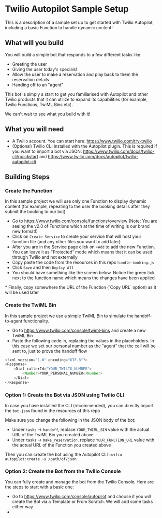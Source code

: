 # Twilio Autopilot Sample Setup
This is a description of a sample set up to get started with Twilio Autopilot, including a basic Function to handle dynamic content!

## What will you build
You will build a simple bot that responds to a few different tasks like:
* Greeting the user
* Giving the user today's specials!
* Allow the user to make a reservation and play back to them the reservation details
* Handing off to an "agent"

This bot is simply a start to get you familiarised with Autopilot and other Twilio products that it can utilize to expand its capabilities (for example, Twilio Functions, TwiML Bins etc).

We can't wait to see what you build with it!

## What you will need

* A Twilio account. You can start here: https://www.twilio.com/try-twilio
* (Optional) Twilio CLI installed with the Autopilot plugin. This is required if you want to import a bot via JSON: https://www.twilio.com/docs/twilio-cli/quickstart and https://www.twilio.com/docs/autopilot/twilio-autopilot-cli

## Building Steps

### Create the Function
In this sample project we will use only one Function to display dynamic content (for example, repeating to the user the booking details after they submit the booking to our bot)

* Go to https://www.twilio.com/console/functions/overview (Note: You are seeing the v2.0 of Functions which at the time of writing is our brand new format!)
* Click on `Create Service` to create your service that will host your function file (and any other files you want to add later)
* After you are in the Service page click on `+Add` to add the new Function. You can leave it as "Protected" mode which means that it can be used through Twilio and not externally
* Copy paste the code from the resources in this repo `handle-booking.js`
* Click `Save` and then `Deploy All`
* You should have something like the screen below. Notice the green tick next to the function name which means the changes have been applied
<insert image>
* Finally, copy somewhere the URL of the Function (`Copy URL` option) as it will be used later

### Create the TwiML Bin
In this sample project we use a simple TwiML Bin to simulate the handoff-to-agent functionality.

* Go to https://www.twilio.com/console/twiml-bins and create a new TwiML Bin
* Paste the following code in, replacing the values in the placeholders. In this case we set our personal number as the "agent" that the call will be sent to, just to prove the handoff flow
```js
<?xml version="1.0" encoding="UTF-8"?>
<Response>
    <Dial callerId="YOUR_TWILIO_NUMBER">
        <Number>YOUR_PERSONAL_NUMBER</Number>
    </Dial>
</Response>
```

###  Option 1: Create the Bot via JSON using Twilio CLI
In case you have installed the CLI (recommended), you can directly import the `bot.json` found in the resources of this repo

Make sure you change the following in the JSON body of the bot:
* Under `tasks` -> `handoff`, replace `YOUR_TWIML_BIN` value with the actual URL of the TwiML Bin you created above
* Under `tasks` -> `make_reservation`, replace `YOUR_FUNCTION_URI` value with the actual URL of the Function you created above

Then you can create the bot using the Autopilot CLI
`twilio autopilot:create -s /path/of/json`

### Option 2: Create the Bot from the Twilio Console
You can fully create and manage the bot from the Twilio Console. Here are the steps to start with a basic one:

* Go to https://www.twilio.com/console/autopilot and choose if you will create the Bot via a Template or From Scratch. We will add some tasks either way
* 
